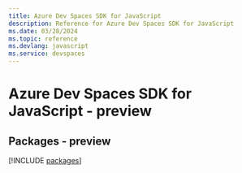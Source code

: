 ```yaml
---
title: Azure Dev Spaces SDK for JavaScript
description: Reference for Azure Dev Spaces SDK for JavaScript
ms.date: 03/28/2024
ms.topic: reference
ms.devlang: javascript
ms.service: devspaces
---
```

# Azure Dev Spaces SDK for JavaScript - preview
## Packages - preview
[!INCLUDE [packages](dev-spaces-index.md)]